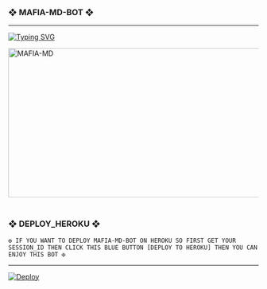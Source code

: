 ### <br>    ❖ MAFIA-MD-BOT ❖

***
  
<a href="https://git.io/typing-svg"><img src="https://readme-typing-svg.demolab.com?font=Black+Ops+One&size=50&pause=1000&color=1BAFBAFF&center=true&width=910&height=100&lines=THANKS FOR CHOOSING +MAFIA-MD;MULTI+DEVICE+WHATSAPP+BOT;CREATED+BY+MAFIA+ADEEL+;RELEASED+???" alt="Typing SVG" /></a>
  </p>
    <img alt="MAFIA-MD" width="700" height="300" src="https://i.imghippo.com/files/RYX5040mys.jpg">
<p align="center">
<p align="center">



### <br>   ❖ DEPLOY_HEROKU ❖

`✠ IF YOU WANT TO DEPLOY MAFIA-MD-BOT ON HEROKU SO FIRST GET YOUR SESSION_ID THEN CLICK THIS BLUE BUTTON [DEPLOY TO HEROKU] THEN YOU CAN ENJOY THIS BOT ✠`

------------
 
[![Deploy](https://www.herokucdn.com/deploy/button.svg)](https://dashboard.heroku.com/new-app?template=https://github.com/MAFIA-ADEEL/MAFIA-MD-BOT.git)
